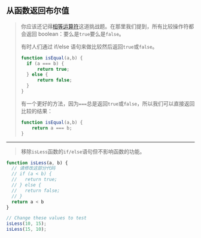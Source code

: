 ## 从函数返回布尔值

> 你应该还记得[相等运算符](https://learn.freecodecamp.one/javascript-algorithms-and-data-structures/basic-javascript/comparison-with-the-equality-operator)这道挑战题。在那里我们提到，所有比较操作符都会返回 boolean：要么是`true`要么是`false`。
>
> 有时人们通过 if/else 语句来做比较然后返回`true`或`false`。
>
> ```js
> function isEqual(a,b) {
>   if (a === b) {
>       return true;
>   } else {
>       return false;
>   }
> }
> ```
>
> 有一个更好的方法，因为`===`总是返回`true`或`false`，所以我们可以直接返回比较的结果：
>
> ```js
> function isEqual(a,b) {
>     return a === b;
> }
> ```

---

> 移除`isLess`函数的`if/else`语句但不影响函数的功能。

```js
function isLess(a, b) {
  // 请修改这部分代码
  // if (a < b) {
  //   return true;
  // } else {
  //   return false;
  // }
  return a < b
}

// Change these values to test
isLess(10, 15);
isLess(15, 10);
```



